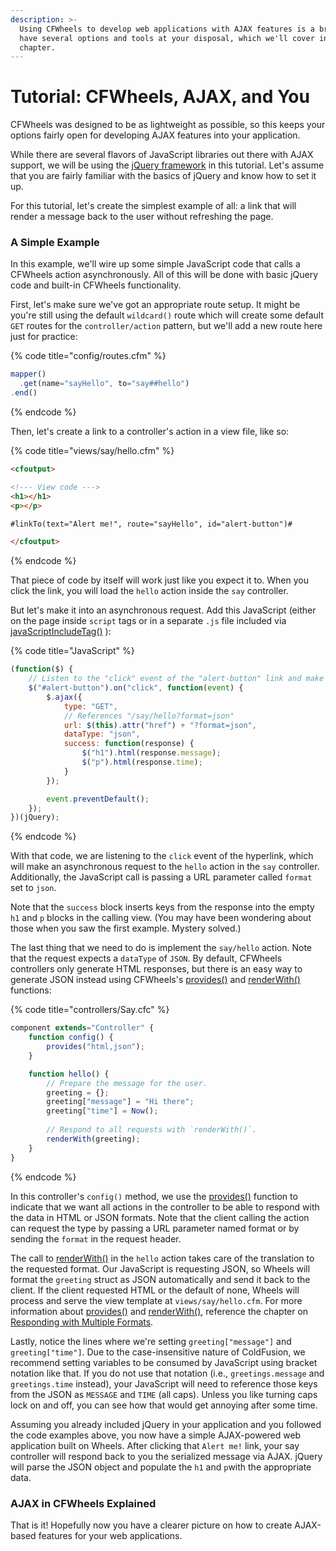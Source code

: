 ```yaml
---
description: >-
  Using CFWheels to develop web applications with AJAX features is a breeze. You
  have several options and tools at your disposal, which we'll cover in this
  chapter.
---
```


# Tutorial: CFWheels, AJAX, and You

CFWheels was designed to be as lightweight as possible, so this keeps your options fairly open for developing AJAX features into your application.

While there are several flavors of JavaScript libraries out there with AJAX support, we will be using the [jQuery framework](http://jquery.com) in this tutorial. Let's assume that you are fairly familiar with the basics of jQuery and know how to set it up.

For this tutorial, let's create the simplest example of all: a link that will render a message back to the user without refreshing the page.

### A Simple Example

In this example, we'll wire up some simple JavaScript code that calls a CFWheels action asynchronously. All of this will be done with basic jQuery code and built-in CFWheels functionality.

First, let's make sure we've got an appropriate route setup. It might be you're still using the default `wildcard()` route which will create some default `GET` routes for the `controller/action` pattern, but we'll add a new route here just for practice:

{% code title="config/routes.cfm" %}
```javascript
mapper()
  .get(name="sayHello", to="say##hello")
.end()
```
{% endcode %}

Then, let's create a link to a controller's action in a view file, like so:

{% code title="views/say/hello.cfm" %}
```html
<cfoutput>

<!--- View code --->
<h1></h1>
<p></p>

#linkTo(text="Alert me!", route="sayHello", id="alert-button")#

</cfoutput>
```
{% endcode %}

That piece of code by itself will work just like you expect it to. When you click the link, you will load the `hello` action inside the `say` controller.

But let's make it into an asynchronous request. Add this JavaScript (either on the page inside `script` tags or in a separate `.js` file included via [javaScriptIncludeTag()](https://api.cfwheels.org/v2.0/controller.javaScriptIncludeTag.html) ):

{% code title="JavaScript" %}
```javascript
(function($) {
    // Listen to the "click" event of the "alert-button" link and make an AJAX request
    $("#alert-button").on("click", function(event) {
        $.ajax({ 
            type: "GET",
            // References "/say/hello?format=json"
            url: $(this).attr("href") + "?format=json",
            dataType: "json", 
            success: function(response) { 
                $("h1").html(response.message);
                $("p").html(response.time);
            } 
        });

        event.preventDefault();
    });
})(jQuery);
```
{% endcode %}

With that code, we are listening to the `click` event of the hyperlink, which will make an asynchronous request to the `hello` action in the `say` controller. Additionally, the JavaScript call is passing a URL parameter called `format` set to `json`.

Note that the `success` block inserts keys from the response into the empty `h1` and `p` blocks in the calling view. (You may have been wondering about those when you saw the first example. Mystery solved.)

The last thing that we need to do is implement the `say/hello` action. Note that the request expects a `dataType` of `JSON`. By default, CFWheels controllers only generate HTML responses, but there is an easy way to generate JSON instead using CFWheels's [provides()](https://api.cfwheels.org/v2.0/controller.provides.html) and [renderWith()](https://api.cfwheels.org/v2.0/controller.renderWith.html) functions:

{% code title="controllers/Say.cfc" %}
```javascript
component extends="Controller" {
    function config() {
        provides("html,json");
    }

    function hello() {
        // Prepare the message for the user.
        greeting = {};
        greeting["message"] = "Hi there";
        greeting["time"] = Now();
                
        // Respond to all requests with `renderWith()`.
        renderWith(greeting);
    }
}
```
{% endcode %}

In this controller's `config()` method, we use the [provides()](https://api.cfwheels.org/v2.0/controller.provides.html) function to indicate that we want all actions in the controller to be able to respond with the data in HTML or JSON formats. Note that the client calling the action can request the type by passing a URL parameter named format or by sending the `format` in the request header.

The call to [renderWith()](https://api.cfwheels.org/v2.0/controller.renderWith.html) in the `hello` action takes care of the translation to the requested format. Our JavaScript is requesting JSON, so Wheels will format the `greeting` struct as JSON automatically and send it back to the client. If the client requested HTML or the default of none, Wheels will process and serve the view template at `views/say/hello.cfm`. For more information about  [provides()](https://api.cfwheels.org/v2.0/controller.provides.html) and  [renderWith()](https://api.cfwheels.org/v2.0/controller.renderWith.html), reference the chapter on [Responding with Multiple Formats](https://guides.cfwheels.org/docs/responding-with-multiple-formats).

Lastly, notice the lines where we're setting `greeting["message"]` and `greeting["time"]`. Due to the case-insensitive nature of ColdFusion, we recommend setting variables to be consumed by JavaScript using bracket notation like that. If you do not use that notation (i.e., `greetings.message` and `greetings.time` instead), your JavaScript will need to reference those keys from the JSON as `MESSAGE` and `TIME` (all caps). Unless you like turning caps lock on and off, you can see how that would get annoying after some time.

Assuming you already included jQuery in your application and you followed the code examples above, you now have a simple AJAX-powered web application built on Wheels. After clicking that `Alert me!` link, your say controller will respond back to you the serialized message via AJAX. jQuery will parse the JSON object and populate the `h1` and `p`with the appropriate data.

### AJAX in CFWheels Explained

That is it! Hopefully now you have a clearer picture on how to create AJAX-based features for your web applications.
